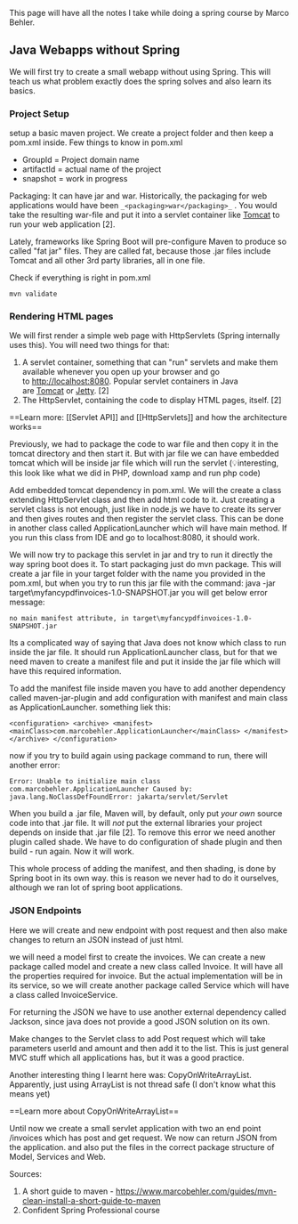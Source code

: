 This page will have all the notes I take while doing a spring course by Marco Behler.

## Java Webapps without Spring

We will first try to create a small webapp without using Spring. This will teach us what problem exactly does the spring solves and also learn its basics.

### Project Setup

setup a basic maven project. We create a project folder and then keep a pom.xml inside. Few things to know in pom.xml
* GroupId = Project domain name
* artifactId = actual name of the project
* snapshot = work in progress

Packaging: It can have jar and war. Historically, the packaging for web applications would have been `_<packaging>war</packaging>_` . You would take the resulting war-file and put it into a servlet container like [Tomcat](http://tomcat.apache.org/) to run your web application [2].

Lately, frameworks like Spring Boot will pre-configure Maven to produce so called "fat jar" files. They are called fat, because those .jar files include Tomcat and all other 3rd party libraries, all in one file.

Check if everything is right in pom.xml
```
mvn validate
```

### Rendering HTML pages

We will first render a simple web page with HttpServlets (Spring internally uses this). You will need two things for that:
1. A servlet container, something that can "run" servlets and make them available whenever you open up your browser and go to [http://localhost:8080](http://localhost:8080/). Popular servlet containers in Java are [Tomcat](http://tomcat.apache.org/) or [Jetty](https://www.eclipse.org/jetty/). [2]
2. The HttpServlet, containing the code to display HTML pages, itself. [2]

==Learn more: [[Servlet API]] and [[HttpServlets]] and how the architecture works==

Previously, we had to package the code to war file and then copy it in the tomcat directory and then start it. But with jar file we can have embedded tomcat which will be inside jar file which will run the servlet (💡interesting, this look like what we did in PHP, download xamp and run php code)

Add embedded tomcat dependency in pom.xml. We will the create a class extending HttpServlet class and then add html code to it.  Just creating a servlet class is not enough, just like in node.js we have to create its server and then gives routes and then register the servlet class. This can be done in another class called ApplicationLauncher which will have main method. If you run this class from IDE and go to localhost:8080, it should work.

We will now try to package this servlet in jar and try to run it directly the way spring boot does it. To start packaging just do mvn package. This will create a jar file in your target folder with the name you provided in the pom.xml, but when you try to run this jar file with the command: java -jar target\myfancypdfinvoices-1.0-SNAPSHOT.jar you will get below error message:

```
no main manifest attribute, in target\myfancypdfinvoices-1.0-SNAPSHOT.jar
```

Its a complicated way of saying that Java does not know which class to run inside the jar file. It should run ApplicationLauncher class, but for that we need maven to create a manifest file and put it inside the jar file which will have this required information.

To add the manifest file inside maven you have to add another dependency called maven-jar-plugin and add configuration with manifest and main class as ApplicationLauncher. something liek this:

```
<configuration> <archive> <manifest> <mainClass>com.marcobehler.ApplicationLauncher</mainClass> </manifest> </archive> </configuration>
```

now if you try to build again using package command to run, there will another error:
```
Error: Unable to initialize main class com.marcobehler.ApplicationLauncher Caused by: java.lang.NoClassDefFoundError: jakarta/servlet/Servlet
```

When you build a .jar file, Maven will, by default, only put _your own_ source code into that .jar file. It will _not_ put the external libraries your project depends on inside that .jar file [2]. To remove this error we need another plugin called shade. We have to do configuration of shade plugin and then build - run again. Now it will work.

This whole process of adding the manifest, and then shading, is done by Spring boot in its own way. this is reason we never had to do it ourselves, although we ran lot of spring boot applications.

### JSON Endpoints

Here we will create and new endpoint with post request and then also make changes to return an JSON instead of just html.

we will need a model first to create the invoices. We can create a new package called model and create a new class called Invoice. It will have all the properties required for invoice. But the actual implementation will be in its service, so we will create another package called Service which will have a class called InvoiceService.

For returning the JSON we have to use another external dependency called Jackson, since java does not provide a good JSON solution on its own. 

Make changes to the Servlet class to add Post request which will take parameters userId and amount and  then add it to the list. This is just general MVC stuff which all applications has, but it was a good practice.

Another interesting thing I learnt here was: CopyOnWriteArrayList. Apparently, just using ArrayList is not thread safe (I don't know what this means yet)

==Learn more about CopyOnWriteArrayList==

Until now we create a small servlet application with two an end point /invoices which has post and get request. We now can return JSON from the application. and also put the files in the correct package structure of Model, Services and Web.

Sources:
1. A short guide to maven - https://www.marcobehler.com/guides/mvn-clean-install-a-short-guide-to-maven
2. Confident Spring Professional course